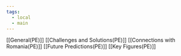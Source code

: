 ```yaml
---
tags:
  - local
  - main
---
```

[[General(PE)]]
[[Challenges and Solutions(PE)]]
[[Connections with Romania(PE)]]
[[Future Predictions(PE)]]
[[Key Figures(PE)]]
